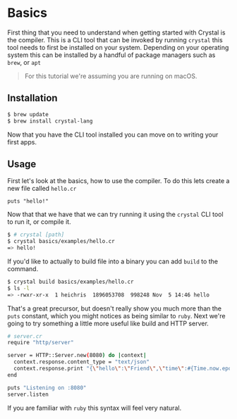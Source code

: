 # Basics

First thing that you need to understand when getting started with Crystal is the
compiler. This is a CLI tool that can be invoked by running `crystal` this tool
needs to first be installed on your system. Depending on your operating system
this can be installed by a handful of package managers such as `brew`, or `apt`

> For this tutorial we're assuming you are running on macOS.

## Installation

```bash
$ brew update
$ brew install crystal-lang
```

Now that you have the CLI tool installed you can move on to writing your first
apps.

## Usage

First let's look at the basics, how to use the compiler. To do this lets create a new file called `hello.cr`

```crystal
puts "hello!"
```

Now that that we have that we can try running it using the `crystal` CLI tool to
run it, or compile it.

```bash
$ # crystal [path]
$ crystal basics/examples/hello.cr
=> hello!
```

If you'd like to actually to build file into a binary you can add `build` to the
command.

```bash
$ crystal build basics/examples/hello.cr
$ ls -l
=> -rwxr-xr-x  1 heichris  1896053708  998248 Nov  5 14:46 hello
```

That's a great precursor, but doesn't really show you much more than the `puts`
constant, which you might notices as being similar to `ruby`. Next we're going
to try something a little more useful like build and HTTP server.

```bash
# server.cr
require "http/server"

server = HTTP::Server.new(8080) do |context|
  context.response.content_type = "text/json"
  context.response.print "{\"hello\":\"Friend\",\"time\":#{Time.now.epoch}}"
end

puts "Listening on :8080"
server.listen
```

If you are familiar with `ruby` this syntax will feel very natural. 
